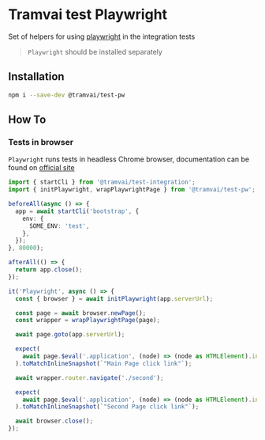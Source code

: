# Tramvai test Playwright

Set of helpers for using [playwright](https://playwright.dev) in the integration tests

> `Playwright` should be installed separately

## Installation

```bash
npm i --save-dev @tramvai/test-pw
```

## How To

### Tests in browser

`Playwright` runs tests in headless Chrome browser, documentation can be found on [official site](https://pptr.dev/)

```ts
import { startCli } from '@tramvai/test-integration';
import { initPlaywright, wrapPlaywrightPage } from '@tramvai/test-pw';

beforeAll(async () => {
  app = await startCli('bootstrap', {
    env: {
      SOME_ENV: 'test',
    },
  });
}, 80000);

afterAll(() => {
  return app.close();
});

it('Playwright', async () => {
  const { browser } = await initPlaywright(app.serverUrl);

  const page = await browser.newPage();
  const wrapper = wrapPlaywrightPage(page);

  await page.goto(app.serverUrl);

  expect(
    await page.$eval('.application', (node) => (node as HTMLElement).innerText)
  ).toMatchInlineSnapshot(`"Main Page click link"`);

  await wrapper.router.navigate('./second');

  expect(
    await page.$eval('.application', (node) => (node as HTMLElement).innerText)
  ).toMatchInlineSnapshot(`"Second Page click link"`);

  await browser.close();
});
```
